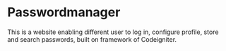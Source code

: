 # Passwordmanager

This is a website enabling different user to log in, configure profile, store and search passwords, built on framework of Codeigniter.